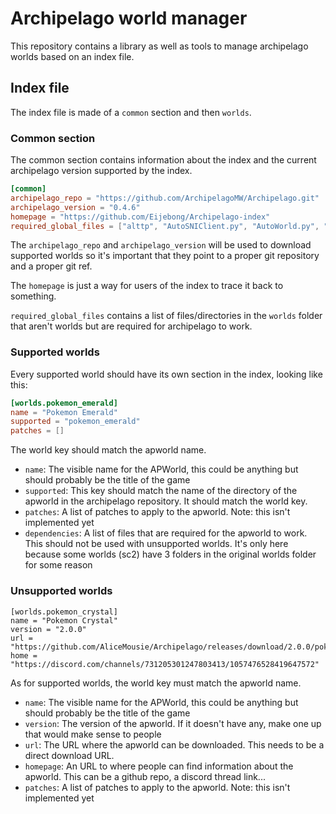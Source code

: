# Archipelago world manager

This repository contains a library as well as tools to manage archipelago
worlds based on an index file.

## Index file

The index file is made of a `common` section and then `worlds`.

### Common section

The common section contains information about the index and the current
archipelago version supported by the index.

```toml
[common]
archipelago_repo = "https://github.com/ArchipelagoMW/Archipelago.git"
archipelago_version = "0.4.6"
homepage = "https://github.com/Eijebong/Archipelago-index"
required_global_files = ["alttp", "AutoSNIClient.py", "AutoWorld.py", "Files.py", "generic", "__init__.py", "LauncherComponents.py"]
```

The `archipelago_repo` and `archipelago_version` will be used to download
supported worlds so it's important that they point to a proper git repository
and a proper git ref.

The `homepage` is just a way for users of the index to trace it back to
something.

`required_global_files` contains a list of files/directories in the `worlds` folder that aren't worlds but are required for archipelago to work.

### Supported worlds

Every supported world should have its own section in the index, looking like this:

```toml
[worlds.pokemon_emerald]
name = "Pokemon Emerald"
supported = "pokemon_emerald"
patches = []
```

The world key should match the apworld name.
- `name`: The visible name for the APWorld, this could be anything but should probably be the title of the game
- `supported`: This key should match the name of the directory of the apworld in the archipelago repository. It should match the world key.
- `patches`: A list of patches to apply to the apworld. Note: this isn't implemented yet
- `dependencies`: A list of files that are required for the apworld to work.
  This should not be used with unsupported worlds. It's only here because some
  worlds (sc2) have 3 folders in the original worlds folder for some reason

### Unsupported worlds

```
[worlds.pokemon_crystal]
name = "Pokemon Crystal"
version = "2.0.0"
url = "https://github.com/AliceMousie/Archipelago/releases/download/2.0.0/pokemon_crystal.apworld"
home = "https://discord.com/channels/731205301247803413/1057476528419647572"
```

As for supported worlds, the world key must match the apworld name.

- `name`: The visible name for the APWorld, this could be anything but should probably be the title of the game
- `version`: The version of the apworld. If it doesn't have any, make one up that would make sense to people
- `url`: The URL where the apworld can be downloaded. This needs to be a direct download URL.
- `homepage`: An URL to where people can find information about the apworld. This can be a github repo, a discord thread link...
- `patches`: A list of patches to apply to the apworld. Note: this isn't implemented yet
